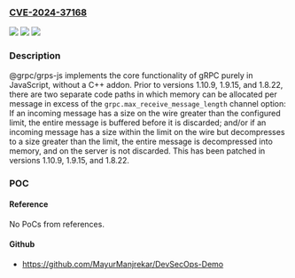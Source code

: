 ### [CVE-2024-37168](https://cve.mitre.org/cgi-bin/cvename.cgi?name=CVE-2024-37168)
![](https://img.shields.io/static/v1?label=Product&message=grpc-node&color=blue)
![](https://img.shields.io/static/v1?label=Version&message=%3D%20%3E%3D%201.10.0%2C%20%3C%201.10.9%20&color=brighgreen)
![](https://img.shields.io/static/v1?label=Vulnerability&message=CWE-789%3A%20Memory%20Allocation%20with%20Excessive%20Size%20Value&color=brighgreen)

### Description

@grpc/grps-js implements the core functionality of gRPC purely in JavaScript, without a C++ addon. Prior to versions 1.10.9, 1.9.15, and 1.8.22, there are two separate code paths in which memory can be allocated per message in excess of the `grpc.max_receive_message_length` channel option: If an incoming message has a size on the wire greater than the configured limit, the entire message is buffered before it is discarded; and/or if an incoming message has a size within the limit on the wire but decompresses to a size greater than the limit, the entire message is decompressed into memory, and on the server is not discarded. This has been patched in versions 1.10.9, 1.9.15, and 1.8.22.

### POC

#### Reference
No PoCs from references.

#### Github
- https://github.com/MayurManjrekar/DevSecOps-Demo

